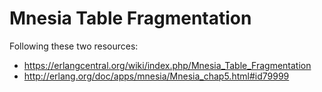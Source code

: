 Mnesia Table Fragmentation
==========================

Following these two resources:

- https://erlangcentral.org/wiki/index.php/Mnesia_Table_Fragmentation
- http://erlang.org/doc/apps/mnesia/Mnesia_chap5.html#id79999